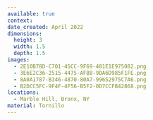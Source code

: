 ```yaml
---
available: true
context:
date_created: April 2022
dimensions:
  height: 3
  width: 1.5
  depth: 1.5
images:
  - 2E10B78D-C701-45CC-9F69-481E1E975082.png
  - 3E6E2C36-2515-4475-AFB8-9DA6D985F1FE.png
  - 8A0A1787-B346-4870-80A7-99652975C7A6.png
  - B2DCC5FC-9F4F-4F56-B5F2-0D7CCFB42868.png
locations:
  - Marble Hill, Bronx, NY
material: Tornillo
---
```

